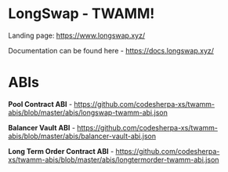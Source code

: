 # LongSwap - TWAMM!

Landing page: https://www.longswap.xyz/

Documentation can be found here - https://docs.longswap.xyz/

# ABIs
**Pool Contract ABI** - https://github.com/codesherpa-xs/twamm-abis/blob/master/abis/longswap-twamm-abi.json

**Balancer Vault ABI** - https://github.com/codesherpa-xs/twamm-abis/blob/master/abis/balancer-vault-abi.json

**Long Term Order Contract ABI** - https://github.com/codesherpa-xs/twamm-abis/blob/master/abis/longtermorder-twamm-abi.json
